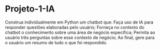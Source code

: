 # Projeto-1-IA
Construa individualmente em Python um chatbot que:   Faça uso de IA para responder questões elaboradas pelo usuário;  Forneça no contexto do chatbot o conhecimento sobre uma área de negócio específica;  Permita ao usuário três perguntas sobre esse contexto de negócio;  Ao final, gere para o usuário um resumo de tudo o que foi respondido. 
